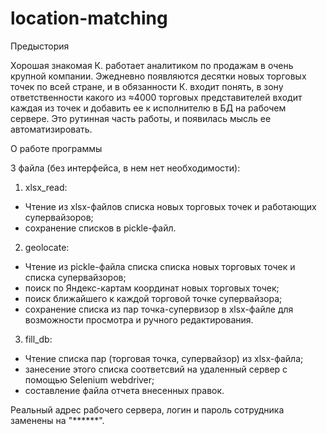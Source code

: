 # location-matching

Предыстория

Хорошая знакомая К. работает аналитиком по продажам в очень крупной компании.
Эжедневно появляются десятки новых торговых точек по всей стране, и в обязанности К. входит понять,
в зону ответственности какого из ≈4000 торговых представителей входит каждая из точек и добавить ее к исполнителю в БД на рабочем сервере.
Это рутинная часть работы, и появилась мысль ее автоматизировать.

О работе программы

3 файла (без интерфейса, в нем нет необходимости):
1) xlsx_read:
- Чтение из xlsx-файлов списка новых торговых точек и работающих супервайзоров;
- сохранение списков в pickle-файл.
2) geolocate:
- Чтение из pickle-файла списка списка новых торговых точек и списка супервайзоров;
- поиск по Яндекс-картам координат новых торговых точек;
- поиск ближайшего к каждой торговой точке супервайзора;
- сохранение списка из пар точка-супервизор в xlsx-файле для возможности просмотра и ручного редактирования.
3) fill_db:
- Чтение списка пар (торговая точка, супервайзор) из xlsx-файла;
- занесение этого списка соответсвий на удаленный сервер с помощью Selenium webdriver;
- составление файла отчета внесенных правок.

Реальный адрес рабочего сервера, логин и пароль сотрудника заменены на "******".
